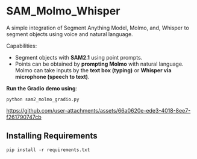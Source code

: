 # SAM_Molmo_Whisper
A simple integration of Segment Anything Model, Molmo, and, Whisper to segment objects using voice and natural language.

Capabilities:

* Segment objects with **SAM2.1** using point prompts.
* Points can be obtained by **prompting Molmo** with natural language. Molmo can take inputs by the **text box (typing)** or **Whisper via microphone (speech to text)**.

**Run the Gradio demo using**:

```
python sam2_molmo_gradio.py
```

https://github.com/user-attachments/assets/66a0620e-ede3-4018-8ee7-f261790747cb

## Installing Requirements

```
pip install -r requirements.txt
```


